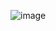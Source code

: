 ![image](https://github.com/DarkCode21/sistema-hotel/assets/90573380/fe06ee34-6b63-4823-9b5a-39056cd15e10)
